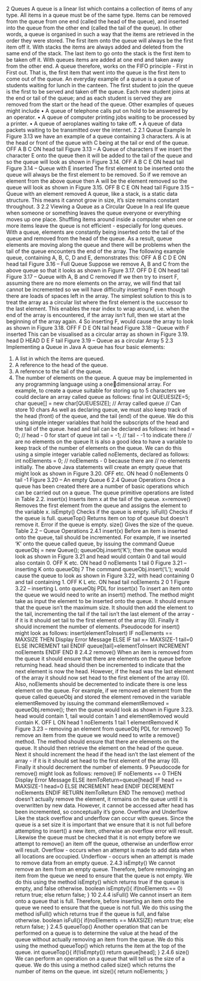 2 Queues
A queue is a linear list which contains a collection of items of any type. All
items in a queue must be of the same type. Items can be removed from the
queue from one end (called the head of the queue), and inserted into the
queue from the other end (called the tail of the queue).
In other words, a queue is organised in such a way that the items are
retrieved in the order they were stored. The first item onto the queue will
always be the first item off it.
With stacks the items are always added and deleted from the same end of
the stack. The last item to go onto the stack is the first item to be taken
off it.
With queues items are added at one end and taken away from the other
end. A queue therefore, works on the FIFO principle - First in First out.
That is, the first item that went into the queue is the first item to come out
of the queue.
An everyday example of a queue is a queue of students waiting for lunch in
the canteen. The first student to join the queue is the first to be served
and taken off the queue. Each new student joins at the end or tail of the
queue; and as each student is served they are removed from the start or the
head of the queue.
Other examples of queues might include
• A queue of telephone calls put on hold to be answered by an
operator.
• A queue of computer printing jobs waiting to be processed by a
printer.
• A queue of aeroplanes waiting to take off.
• A queue of data packets waiting to be transmitted over the internet.
2
2.1 Queue Example
In Figure 3.13 we have an example of a queue containing 3 characters. A is
at the head or front of the queue with C being at the tail or end of the
queue.
OFF A B C ON
head tail
Figure 3.13 – A Queue of characters
If we insert the character E onto the queue then it will be added to the tail
of the queue and so the queue will look as shown in Figure 3.14.
OFF A B C E ON
head tail
Figure 3.14 – Queue with E inserted
The first element to be inserted onto the queue will always be the first
element to be removed. So if we remove an element from the above queue
then A will be the element removed so the queue will look as shown in
Figure 3.15.
OFF B C E ON
head tail
Figure 3.15 – Queue with an element removed
A queue, like a stack, is a static data structure. This means it cannot grow
in size, it’s size remains constant throughout.
3
2.2 Viewing a Queue as a Circular Queue
In a real life queue when someone or something leaves the queue everyone
or everything moves up one place. Shuffling items around inside a computer
when one or more items leave the queue is not efficient - especially for long
queues.
With a queue, elements are constantly being inserted onto the tail of the
queue and removed from the head of the queue. As a result, queue
elements are moving along the queue and there will be problems when the
tail of the queue encounters the end of the array.
The following example queue, containing A, B, C, D and E, demonstrates
this:
OFF A B C D E ON
head tail
Figure 3.16 – Full Queue
Suppose we remove A, B and C from the above queue so that it looks as
shown in Figure 3.17.
OFF D E ON
head tail
Figure 3.17 – Queue with A, B and C removed
If we then try to insert F, assuming there are no more elements on the
array, we will find that tail cannot be incremented so we will have difficulty
inserting F even though there are loads of spaces left in the array.
The simplest solution to this is to treat the array as a circular list where the
first element is the successor to the last element. This enables the rear
index to wrap around, i.e. when the end of the array is encountered, if the
array isn’t full, then we start at the beginning of the array again.
4
So inserting F, would cause the array to look as shown in Figure 3.18.
OFF F D E ON
tail head
Figure 3.18 – Queue with F inserted
This can be visualised as a circular array as shown in Figure 3.19.
head
D
HEAD
D
E
F
tail
Figure 3.19 – Queue as a circular Array
5
2.3 Implementing a Queue in Java
A queue has four basic elements:
1. A list in which the items are queued.
2. A reference to the head of the queue.
3. A reference to the tail of the queue.
4. The number of elements on the queue.
A queue may be implemented in any programming language using a onedimensional array.
For example, to create a queue suitable for storing up to 5 characters we
could declare an array called queue as follows:
final int QUEUESIZE=5;
char queue[] = new char[QUEUESIZE]; // Array called queue
// Can store 10 chars
As well as declaring queue, we must also keep track of the head (front) of
the queue, and the tail (end) of the queue. We do this using simple integer
variables that hold the subscripts of the head and the tail of the queue.
head and tail can be declared as follows:
int head = 0; // head - 0 for start of queue
int tail = -1; // tail - -1 to indicate there
// are no elements on the queue
It is also a good idea to have a variable to keep track of the number of
elements on the queue. We can do this using a simple integer variable
called noElements, declared as follows:
int noElements = 0; // noElements - 0 because there are
// no elements initially.
The above Java statements will create an empty queue that might look as
shown in Figure 3.20.
OFF etc. ON
head 0 noElements 0
tail -1
Figure 3.20 – An empty Queue
6
2.4 Queue Operations
Once a queue has been created there are a number of basic operations
which can be carried out on a queue. The queue primitive operations are
listed in Table 2.2.
insert(x) Inserts item x at the tail of the queue.
x=remove() Removes the first element from the queue and assigns the
element to the variable x.
isEmpty() Checks if the queue is empty.
isFull() Checks if the queue is full.
queueTop() Returns item on top of queue but doesn’t remove it. Error
if the queue is empty.
size() Gives the size of the queue.
Table 2.2 – Queue Operations
2.4.1 insert(x)
Before an item is inserted onto the queue, tail should be incremented. For
example, if we inserted ‘K’ onto the queue called queue, by issuing the
command
Queue queueObj = new Queue();
queueObj.insert(‘K’);
then the queue would look as shown in Figure 3.21 and head would contain 0
and tail would also contain 0.
OFF K etc. ON
head 0 noElements 1
tail 0
Figure 3.21 – inserting K onto queueObj
7
The command
queueObj.insert(‘L’);
would cause the queue to look as shown in Figure 3.22, with head containing
0 and tail containing 1.
OFF K L etc. ON
head tail noElements 2
0 1
Figure 3.22 – inserting L onto queueObj
PDL for insert(x)
To insert an item onto the queue we would need to write an insert()
method. The method might take as input the element to be inserted onto
the queue.
It should ensure that the queue isn’t the maximum size. It should then add
the element to the tail, incrementing the tail if the tail isn’t the last
element of the array - if it is it should set tail to the first element of the
array (0). Finally it should increment the number of elements.
Pseudocode for insert() might look as follows:
insert(elementToInsert)
IF noElements == MAXSIZE THEN
Display Error Message
ELSE
IF tail == MAXSIZE-1
tail=0
ELSE
INCREMENT tail
ENDIF
queue[tail]=elementToInsert
INCREMENT noElements
ENDIF
END
8
2.4.2 remove()
When an item is removed from the queue it should ensure that there are
elements on the queue before returning head. head should then be
incremented to indicate that the next element is now the head. However, if
the head was the last element of the array it should now set head to the first
element of the array (0). Also, noElements should be decremented to
indicate there is one less element on the queue.
For example, if we removed an element from the queue called queueObj and
stored the element removed in the variable elementRemoved by issuing the
command
elementRemoved = queueObj.remove();
then the queue would look as shown in Figure 3.23. head would contain 1,
tail would contain 1 and elementRemoved would contain K.
OFF L ON
head 1 noElements 1
tail 1 elementRemoved K
Figure 3.23 – removing an element from queueObj
PDL for remove()
To remove an item from the queue we would need to write a remove()
method. The method should ensure that there are elements on the queue. It
should then retrieve the element on the head of the queue. Next it should
increment the head if the head isn’t the last element of the array - if it is it
should set head to the first element of the array (0). Finally it should
decrement the number of elements.
9
Pseudocode for remove() might look as follows:
remove()
IF noElements == 0 THEN
Display Error Message
ELSE
itemToReturn=queue[head]
IF head == MAXSIZE-1
head=0
ELSE
INCREMENT head
ENDIF
DECREMENT noElements
ENDIF
RETURN itemToReturn
END
The remove() method doesn’t actually remove the element, it remains on
the queue until it is overwritten by new data. However, it cannot be
accessed after head has been incremented, so conceptually it’s gone.
Overflow and Underflow
Like the stack overflow and underflow can occur with queues. Since the
queue is a set size it is important that we ensure that it is not full before
attempting to insert() a new item, otherwise an overflow error will result.
Likewise the queue must be checked that it is not empty before we attempt
to remove() an item off the queue, otherwise an underflow error will result.
Overflow - occurs when an attempt is made to add data when all locations
are occupied.
Underflow - occurs when an attempt is made to remove data from an empty
queue.
2.4.3 isEmpty()
We cannot remove an item from an empty queue. Therefore, before
removinging an item from the queue we need to ensure that the queue is not
empty. We do this using the method isEmpty() which returns true if the
queue is empty, and false otherwise.
boolean isEmpty(){
if(noElements == 0)
return true;
else
return false;
}
10
2.4.4 isFull()
We cannot insert an item onto a queue that is full. Therefore, before
inserting an item onto the queue we need to ensure that the queue is not
full. We do this using the method isFull() which returns true if the queue
is full, and false otherwise.
boolean isFull(){
if(noElements == MAXSIZE)
return true;
else
return false;
}
2.4.5 queueTop()
Another operation that can be performed on a queue is to determine the
value at the head of the queue without actually removing an item from the
queue. We do this using the method queueTop() which returns the item at
the top of the queue.
int queueTop(){
if(!isEmpty())
return queue[head];
}
2.4.6 size()
We can perform an operation on a queue that will tell us the size of a
queue. We do this using a method called size() which returns the number
of items on the queue.
int size(){
return noElements;
}